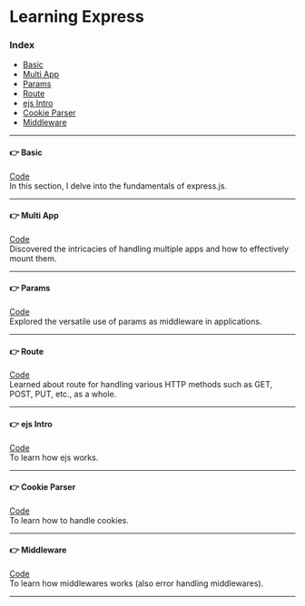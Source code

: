 # Learning Express

### Index
- [Basic](#basic)
- [Multi App](#multi-app)
- [Params](#params)
- [Route](#route)
- [ejs Intro](#ejs-intro)
- [Cookie Parser](#cookie-parser)
- [Middleware](#middleware)

---

#### <a name="basic"></a> 👉 Basic
[Code](/Express/1.basic.js) <br>
In this section, I delve into the fundamentals of express.js.

---

#### <a name="multi-app"></a> 👉 Multi App
[Code](/Express/2.multiApp.js) <br>
Discovered the intricacies of handling multiple apps and how to effectively mount them.

---

#### <a name="params"></a> 👉 Params
[Code](/Express/3.params.js) <br>
Explored the versatile use of params as middleware in applications.

---

#### <a name="route"></a> 👉 Route
[Code](/Express/4.route.js) <br>
Learned about route for handling various HTTP methods such as GET, POST, PUT, etc., as a whole.

---

#### <a name="ejs-intro"></a> 👉 ejs Intro
[Code](/Express/5.ejsIntro.js) <br>
To learn how ejs works.

---

#### <a name="cookie-parser"></a> 👉 Cookie Parser
[Code](/Express/6.cookieParser.js) <br>
To learn how to handle cookies.

---

#### <a name="middleware"></a> 👉 Middleware
[Code](/Express/7.middleware.js) <br>
To learn how middlewares works (also error handling middlewares).

---